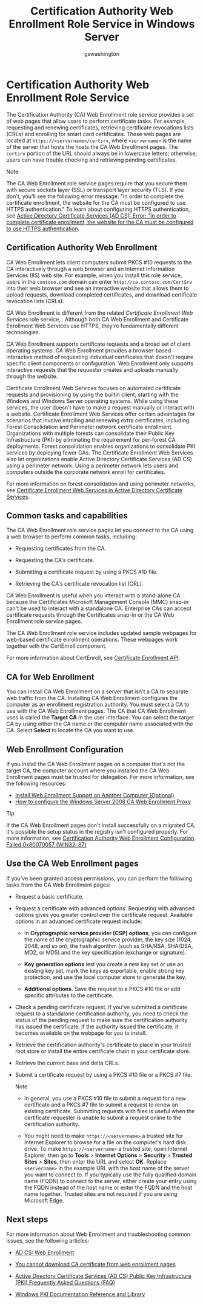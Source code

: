 ﻿---
title: Certification Authority Web Enrollment Role Service in Windows Server
description: Use this article to understand the Active Directory Certification Authority Web Enrollment Role Service.
author: gswashington
ms.author: wscontent
ms.topic: overview
ms.date: 08/31/2023

---

# Certification Authority Web Enrollment Role Service

The Certification Authority (CA) Web Enrollment role service provides a set of web pages that allow users to perform certificate tasks. For example, requesting and renewing certificates, retrieving certificate revocations lists (CRLs) and enrolling for smart card certificates. These web pages are located at `https://<servername>/certsrv`, where `<servername>` is the name of the server that hosts the hosts the CA Web Enrollment pages. The `certsrv` portion of the URL should always be in lowercase letters; otherwise, users can have trouble checking and retrieving pending certificates.

> [!NOTE]
> The CA Web Enrollment role service pages require that you secure them with secure sockets layer (SSL) or transport layer security (TLS). If you don't, you'll see the following error message: "In order to complete the certificate enrollment, the website for the CA must be configured to use HTTPS authentication." To learn about configuring HTTPS authentication, see [Active Directory Certificate Services (AD CS): Error: "In order to complete certificate enrollment, the website for the CA must be configured to use HTTPS authentication](https://social.technet.microsoft.com/wiki/contents/articles/12039.active-directory-certificate-services-ad-cs-error-in-order-to-complete-certificate-enrollment-the-web-site-for-the-ca-must-be-configured-to-use-https-authentication.aspx).

## Certification Authority Web Enrollment

CA Web Enrollment lets client computers submit PKCS #10 requests to the CA interactively through a web browser and an Internet Information Services (IIS) web site. For example, when you install this role service, users in the `contoso.com` domain can enter `http://ca.contoso.com/CertSrv` into their web browser and see an interactive website that allows them to upload requests, download completed certificates, and download certificate revocation lists (CRLs).

CA Web Enrollment is different from the related _Certificate Enrollment Web Services_ role service, . Although both CA Web Enrollment and Certificate Enrollment Web Services use HTTPS, they're fundamentally different technologies. 

CA Web Enrollment supports certificate requests and a broad set of client operating systems. CA Web Enrollment provides a browser-based interactive method of requesting individual certificates that doesn't require specific client components or configuration. Web Enrollment only supports interactive requests that the requester creates and uploads manually through the website.

Certificate Enrollment Web Services focuses on automated certificate requests and provisioning by using the builtin client, starting with the Windows and Windows Server operating systems. While using these services, the user doesn't have to make a request manually or interact with a website. Certificate Enrollment Web Services offer certain advantages for scenarios that involve enrolling and renewing extra certificates, including Forest Consolidation and Perimeter network certificate enrollment. Organizations with multiple forests can consolidate their Public Key Infrastructure (PKI) by eliminating the requirement for per-forest CA deployments. Forest consolidation enables organizations to consolidate PKI services by deploying fewer CAs. The Certificate Enrollment Web Services also let organizations enable Active Directory Certificate Services (AD CS) using a perimeter network. Using a perimeter network lets users and computers outside the corporate network enroll for certificates.

For more information on forest consolidation and using perimeter networks, see [Certificate Enrollment Web Services in Active Directory Certificate Services](https://social.technet.microsoft.com/wiki/contents/articles/7734.certificate-enrollment-web-services-in-active-directory-certificate-services.aspx).

## Common tasks and capabilities

The CA Web Enrollment role service pages let you connect to the CA using a web browser to perform common tasks, including:

- Requesting certificates from the CA.

- Requesting the CA's certificate.

- Submitting a certificate request by using a PKCS #10 file.

- Retrieving the CA's certificate revocation list (CRL).

CA Web Enrollment is useful when you interact with a stand-alone CA because the Certificates Microsoft Management Console (MMC) snap-in can't be used to interact with a standalone CA. Enterprise CAs can accept certificate requests through the Certificates snap-in or the CA Web Enrollment role service pages.

The CA Web Enrollment role service includes updated sample webpages for web-based certificate enrollment operations. These webpages work together with the CertEnroll component.

For more information about CertEnroll, see [Certificate Enrollment API](/windows/win32/seccertenroll/certenroll-portal).

## CA for Web Enrollment

You can install CA Web Enrollment on a server that isn't a CA to separate web traffic from the CA. Installing CA Web Enrollment configures the computer as an enrollment registration authority. You must select a CA to use with the CA Web Enrollment pages. The CA that CA Web Enrollment uses is called the **Target CA** in the user interface. You can select the target CA by using either the CA name or the computer name associated with the CA. Select **Select** to locate the CA you want to use.

## Web Enrollment Configuration

If you install the CA Web Enrollment pages on a computer that's not the target CA, the computer account where you installed the CA Web Enrollment pages must be trusted for delegation. For more information, see the following resources:

- [Install Web Enrollment Support on Another Computer (Optional)](/previous-versions/windows/it-pro/windows-2000-server/cc962056(v=technet.10))
- [How to configure the Windows Server 2008 CA Web Enrollment Proxy](archive/blogs/askds/how-to-configure-the-windows-server-2008-ca-web-enrollment-proxy)

> [!TIP]
> If the CA Web Enrollment pages don't install successfully on a migrated CA, it's possible the setup status in the registry isn't configured properly. For more information, see [Certification Authority Web Enrollment Configuration Failed 0x80070057 (WIN32: 87)](https://social.technet.microsoft.com/wiki/contents/articles/12035.certification-authority-web-enrollment-configuration-failed-0x80070057-win32-87-en-us.aspx)

## Use the CA Web Enrollment pages

If you've been granted access permissions, you can perform the following tasks from the CA Web Enrollment pages:

- Request a basic certificate.

- Request a certificate with advanced options. Requesting with advanced options gives you greater control over the certificate request. Available options in an advanced certificate request include:

  - In **Cryptographic service provider (CSP) options**, you can configure the name of the cryptographic service provider, the key size (1024, 2048, and so on), the hash algorithm (such as SHA/RSA, SHA/DSA, MD2, or MD5) and the key specification (exchange or signature).

  - **Key generation options** lest you create a new key set or use an existing key set, mark the keys as exportable, enable strong key protection, and use the local computer store to generate the key.

  - **Additional options**. Save the request to a PKCS #10 file or add specific attributes to the certificate.

- Check a pending certificate request. If you've submitted a certificate request to a standalone certification authority, you need to check the status of the pending request to make sure the certification authority has issued the certificate. If the authority issued the certificate, it becomes available on the webpage for you to install.

- Retrieve the certification authority's certificate to place in your trusted root store or install the entire certificate chain in your certificate store.

- Retrieve the current base and delta CRLs.

- Submit a certificate request by using a PKCS #10 file or a PKCS #7 file.

    > [!NOTE]
    >
    > - In general, you use a PKCS #10 file to submit a request for a new certificate and a PKCS #7 file to submit a request to renew an existing certificate. Submitting requests with files is useful when the certificate requester is unable to submit a request online to the certification authority.
    >
    > - You might need to make `https://<servername>` a trusted site for Internet Explorer to browse for a file on the computer's hard disk drive. To make `https://<servername>` a trusted site, open Internet Explorer, then go to **Tools** > **Internet Options** > **Security** > **Trusted Sites** > **Sites**, then enter the URL and select **OK**. Replace `<servername>` in the example URL with the host name of the server you want to connect to. If you typically use the fully qualified domain name (FQDN) to connect to the server, either create your entry using the FQDN instead of the host name or enter the FQDN and the host name together. Trusted sites are not required if you are using Microsoft Edge.

## Next steps

For more information about Web Enrollment and troubleshooting common issues, see the following articles:

- [AD CS: Web Enrollment](https://technet.microsoft.com/library/cc732517.aspx)

- [You cannot download CA certificate from web enrollment pages](https://social.technet.microsoft.com/wiki/contents/articles/you-cannot-download-ca-certificate-from-web-enrollment-pages.aspx)

- [Active Directory Certificate Services (AD CS) Public Key Infrastructure (PKI) Frequently Asked Questions (FAQ)](https://aka.ms/adcsfaq)

- [Windows PKI Documentation Reference and Library](https://social.technet.microsoft.com/wiki/contents/articles/987.windows-pki-documentation-reference-and-library.aspx)